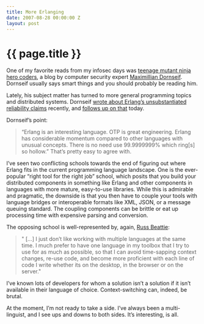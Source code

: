 ```yaml
---
title: More Erlanging
date: 2007-08-28 00:00:00 Z
layout: post
---
```


{{ page.title }}
================

One of my favorite reads from my infosec days was [teenage mutant ninja hero coders](http://blogs.23.nu/c0re/), a blog by computer security expert [Maximillian Dornseif](http://md.hudora.de/). Dornseif usually says smart things and you should probably be reading him.

Lately, his subject matter has turned to more general programming topics and distributed systems. Dornseif [wrote about Erlang’s unsubstantiated reliability claims](http://blogs.23.nu/c0re/stories/15740/) recently, and [follows up on that](http://blogs.23.nu/c0re/stories/15811/) today.

Dornseif’s point:

> “Erlang is an interesting language. OTP is great engineering. Erlang has considerable momentum compared to other languages with unusual concepts. There is no need use 99.9999999% which ring[s] so hollow.” That’s pretty easy to agree with.

I’ve seen two conflicting schools towards the end of figuring out where Erlang fits in the current programming language landscape. One is the ever-popular “right tool for the right job” school, which posits that you build your distributed components in something like Erlang and other components in languages with more mature, easy-to-use libraries. While this is admirable and pragmatic, the downside is that you then have to couple your tools with language bridges or interoperable formats like XML, JSON, or a message queuing standard. The coupling components can be brittle or eat up processing time with expensive parsing and conversion.

The opposing school is well-represented by, again, [Russ Beattie](http://www.russellbeattie.com/blog/what-about-sun-embracing-javascript):

> " […] I just don’t like working with multiple languages at the same time. I much prefer to have one language in my toolbox that I try to use for as much as possible, so that I can avoid time-sapping context changes, re-use code, and become more proficient with each line of code I write whether its on the desktop, in the browser or on the server."

I’ve known lots of developers for whom a solution isn’t a solution if it isn’t available in their language of choice. Context-switching can, indeed, be brutal.

At the moment, I’m not ready to take a side. I’ve always been a multi-linguist, and I see ups and downs to both sides. It’s interesting, is all.
